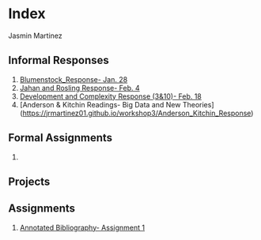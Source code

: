 # Index 

Jasmin Martinez 

## Informal Responses

1. [Blumenstock_Response- Jan. 28](https://jrmartinez01.github.io/workshop3/bluemenstock)
2. [Jahan and Rosling Response- Feb. 4](https://github.com/jrmartinez01/workshop3/blob/master/Jahan_and_Rosling_Response)
3. [Development and Complexity Response (3&10)- Feb. 18](https://github.com/jrmartinez01/workshop3/blob/master/Development_and_Complexity_Response.md)
4. [Anderson & Kitchin Readings- Big Data and New Theories] (https://jrmartinez01.github.io/workshop3/Anderson_Kitchin_Response)

## Formal Assignments 

1. 

## Projects 

## Assignments

 1. [Annotated Bibliography- Assignment 1](https://jrmartinez01.github.io/workshop3/Assignment_1)
